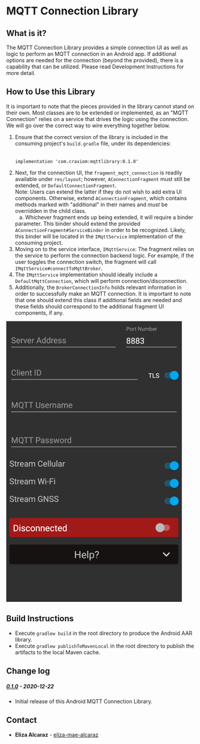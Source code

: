 # MQTT Connection Library

## What is it?
The MQTT Connection Library provides a simple connection UI as well as logic to perform an MQTT connection in an Android app. If additional options are needed for the connection (beyond the provided), there is a capability that can be utilized. Please read Development Instructions for more detail.

## How to Use this Library
It is important to note that the pieces provided in the library cannot stand on their own. Most classes are to be extended or implemented, as an "MQTT Connection" relies on a service that drives the logic using the connection. We will go over the correct way to wire everything together below.
1. Ensure that the correct version of the library is included in the consuming project's `build.gradle` file, under its dependencies:<br><br>
   ```
   implementation 'com.craxiom:mqttlibrary:0.1.0'
   ```
2. Next, for the connection UI, the `fragment_mqtt_connection` is readily available under `res/layout`; however, `AConnectionFragment` must still be extended, or `DefaultConnectionFragment`.<br>Note: Users can extend the latter if they do not wish to add extra UI components. Otherwise, extend `AConnectionFragment`, which contains methods marked with "additional" in their names and <i>must</i> be overridden in the child class.<br>
  &ensp; a. Whichever fragment ends up being extended, it will require a binder parameter. This binder should extend the provided `AConnectionFragment#ServiceBinder` in order to be recognized. Likely, this binder will be located in the `IMqttService` implementation of the consuming project.
3. Moving on to the service interface, `IMqttService`: The fragment relies on the service to perform the connection backend logic. For example, if the user toggles the connection switch, the fragment will call `IMqttService#connectToMqttBroker`.
4. The `IMqttService` implementation should ideally include a `DefaultMqttConnection`, which will perform connection/disconnection.
5. Additionally, the `BrokerConnectionInfo` holds relevant information in order to successfully make an MQTT connection. It is important to note that one should extend this class if additional fields are needed and these fields should correspond to the additional fragment UI components, if any.

![Example UI](screenshots/additional_fields.png "Example Connection UI With Additional Fields")

## Build Instructions
 - Execute `gradlew build` in the root directory to produce the Android AAR library.
 - Execute `gradlew publishToMavenLocal` in the root directory to publish the artifacts to the local Maven cache.


## Change log
##### [0.1.0](https://github.com/christianrowlands/android-mqtt-connection-lib/releases/tag/v0.1.0) - 2020-12-22
 * Initial release of this Android MQTT Connection Library.

## Contact
* **Eliza Alcaraz** - [eliza-mae-alcaraz](https://github.com/eliza-mae-alcaraz)
